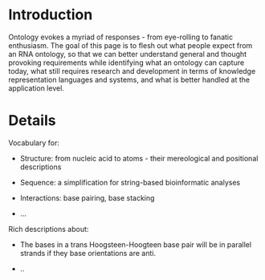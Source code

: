 # Introduction #

Ontology evokes a myriad of responses - from eye-rolling to fanatic enthusiasm. The goal of this page is to flesh out what people expect from an RNA ontology, so that we can better understand general and thought provoking requirements while identifying what an ontology can capture today, what still requires research and development in terms of knowledge representation languages and systems, and what is better handled at the application level.

# Details #

Vocabulary for:

  * Structure: from nucleic acid to atoms - their mereological and positional descriptions

  * Sequence: a simplification for string-based bioinformatic analyses

  * Interactions: base pairing, base stacking

  * ...

Rich descriptions about:
  * The bases in a trans Hoogsteen-Hoogteen base pair will be in parallel strands if they base orientations are anti.

  * ..
